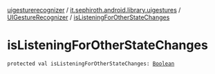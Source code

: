 [uigesturerecognizer](../../index.md) / [it.sephiroth.android.library.uigestures](../index.md) / [UIGestureRecognizer](index.md) / [isListeningForOtherStateChanges](./is-listening-for-other-state-changes.md)

# isListeningForOtherStateChanges

`protected val isListeningForOtherStateChanges: `[`Boolean`](https://kotlinlang.org/api/latest/jvm/stdlib/kotlin/-boolean/index.html)